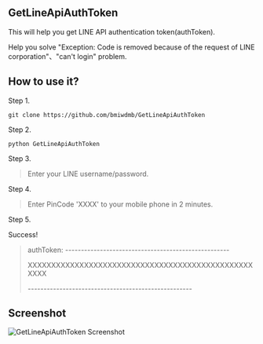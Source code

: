 ## GetLineApiAuthToken ##

This will help you get LINE API authentication token(authToken).

Help you solve "Exception: Code is removed because of the request of LINE corporation"、"can't login" problem.

## How to use it? ##

Step 1.

```
git clone https://github.com/bmiwdmb/GetLineApiAuthToken
```

Step 2.

```
python GetLineApiAuthToken
```

Step 3.

> Enter your LINE username/password.

Step 4.

> Enter PinCode 'XXXX' to your mobile phone in 2 minutes.

Step 5.

Success!

> authToken:
> \----------------------------------------------------
>
> XXXXXXXXXXXXXXXXXXXXXXXXXXXXXXXXXXXXXXXXXXXXXXXXXXXX
>
> \----------------------------------------------------

## Screenshot ##

![GetLineApiAuthToken Screenshot](http://i.imgur.com/IFMyYcy.png "GetLineApiAuthToken Screenshot")
